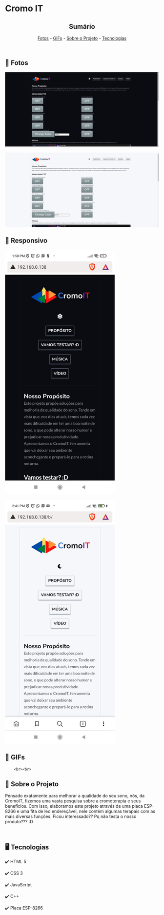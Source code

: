 <h1>Cromo IT</h1>

<!-- LINKS -->
<div align="center">
 
 <h2> Sumário</h2>
 
 <a href="#fotos">Fotos</a> - 
  <a href="#GIFs">GIFs</a> - 
  <a href="#sobre">Sobre o Projeto</a> - 
  <a href="#tec">Tecnologias</a>
</div>
<br>

<!-- FOTOS -->
<div id="fotos">
    <h2> 📸 Fotos </h2>
        <img src="./Images/PC.jpeg">
        <br><br>
        <img src="./Images/PcBranco.jpeg">
       
 <h2> 📱 Responsivo </h2>
        <img src="./Images/Responsivo.jpeg" height="800px">
        <br><br>
        <img src="./Images/Responsivo1.jpeg" height="800px">
        
   <h2 id="GIFs"> 🎥 GIFs </h2>
        
        <br><br>
 
 </div>

<!-- SOBRE -->
<div id="sobre">
    <h2> 📝 Sobre o Projeto </h2> 
    <p> Pensado exatamente para melhorar a qualidade do seu sono, nós, da CromoIT, fizemos uma vasta pesquisa sobre a cromoterapia e seus benefícios.
        Com isso, elaboramos este projeto através de uma placa ESP-8266 e uma fita de led endereçável, nele contém algumas terapais com as mais diversas
        funções. Ficou  interessado?? Pq não testa o nosso produto??? :D</p>
 
</div>
<br>

<!-- TECNOLOGIAS -->
<div id="tec">

<h2> 🖥️ Tecnologias</h2>
    <p> ✔️ HTML 5 </p>
    <p> ✔️ CSS 3 </p>
    <p> ✔️ JavaScript </p>
    <p> ✔️ C++ </p>
    <p> ✔️ Placa ESP-8266</p>
</div>
